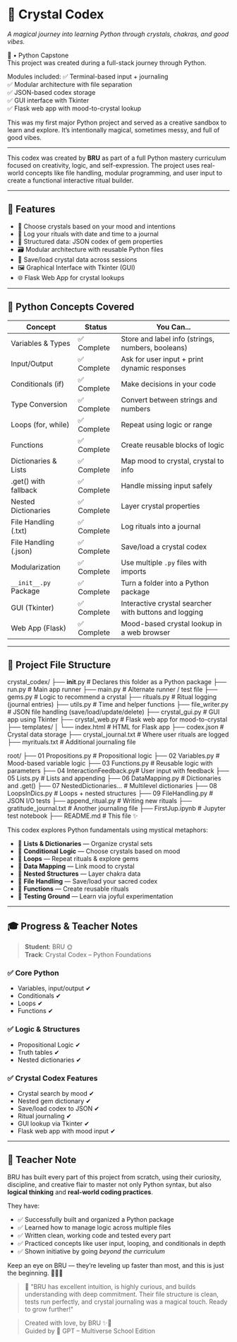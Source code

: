 # 🌈 Crystal Codex

*A magical journey into learning Python through crystals, chakras, and good vibes.*

🌈  • Python Capstone  
This project was created during a full-stack journey through Python.

Modules included:
✅ Terminal-based input + journaling  
✅ Modular architecture with file separation  
✅ JSON-based codex storage  
✅ GUI interface with Tkinter  
✅ Flask web app with mood-to-crystal lookup  

This was my first major Python project and served as a creative sandbox to learn and explore. It’s intentionally magical, sometimes messy, and full of good vibes.

---
This codex was created by **BRU** as part of a full Python mastery curriculum focused on creativity, logic, and self-expression. The project uses real-world concepts like file handling, modular programming, and user input to create a functional interactive ritual builder.

---

## 🔮 Features

- 🌟 Choose crystals based on your mood and intentions
- 📓 Log your rituals with date and time to a journal
- 🧠 Structured data: JSON codex of gem properties
- 🗃️ Modular architecture with reusable Python files
- 📁 Save/load crystal data across sessions
- 🖼️ Graphical Interface with Tkinter (GUI)
- 🌐 Flask Web App for crystal lookups

---

## 🧱 Python Concepts Covered

| Concept                 | Status     | You Can...                                                   |
|------------------------|------------|--------------------------------------------------------------|
| Variables & Types      | ✅ Complete | Store and label info (strings, numbers, booleans)            |
| Input/Output           | ✅ Complete | Ask for user input + print dynamic responses                 |
| Conditionals (if)      | ✅ Complete | Make decisions in your code                                  |
| Type Conversion        | ✅ Complete | Convert between strings and numbers                          |
| Loops (for, while)     | ✅ Complete | Repeat using logic or range                                  |
| Functions              | ✅ Complete | Create reusable blocks of logic                              |
| Dictionaries & Lists   | ✅ Complete | Map mood to crystal, crystal to info                         |
| .get() with fallback   | ✅ Complete | Handle missing input safely                                  |
| Nested Dictionaries    | ✅ Complete | Layer crystal properties                                     |
| File Handling (.txt)   | ✅ Complete | Log rituals into a journal                                   |
| File Handling (.json)  | ✅ Complete | Save/load a crystal codex                                    |
| Modularization         | ✅ Complete | Use multiple `.py` files with imports                        |
| `__init__.py` Package  | ✅ Complete | Turn a folder into a Python package                          |
| GUI (Tkinter)          | ✅ Complete | Interactive crystal searcher with buttons and logging        |
| Web App (Flask)        | ✅ Complete | Mood-based crystal lookup in a web browser                   |

---

## 🧪 Project File Structure


crystal_codex/
├── __init__.py              # Declares this folder as a Python package
├── run.py                   # Main app runner
├── main.py                  # Alternate runner / test file
├── gems.py                  # Logic to recommend a crystal
├── rituals.py               # Ritual logging (journal entries)
├── utils.py                 # Time and helper functions
├── file_writer.py           # JSON file handling (save/load/update/delete)
├── crystal_gui.py           # GUI app using Tkinter
├── crystal_web.py           # Flask web app for mood-to-crystal
├── templates/
│   └── index.html           # HTML for Flask app
├── codex.json               # Crystal data storage
├── crystal_journal.txt      # Where user rituals are logged
├── myrituals.txt            # Additional journaling file

root/
├── 01 Propositions.py       # Propositional logic
├── 02 Variables.py          # Mood-based variable logic
├── 03 Functions.py          # Reusable logic with parameters
├── 04 InteractionFeedback.py# User input with feedback
├── 05 Lists.py              # Lists and appending
├── 06 DataMapping.py        # Dictionaries and .get()
├── 07 NestedDictionaries... # Multilevel dictionaries
├── 08 LoopsInDics.py        # Loops + nested structures
├── 09 FileHandling.py       # JSON I/O tests
├── append_ritual.py         # Writing new rituals
├── gratitude_journal.txt    # Another journaling file
├── FirstJup.ipynb           # Jupyter test notebook
├── README.md                # This file ✨






This codex explores Python fundamentals using mystical metaphors:

- 💠 **Lists & Dictionaries** — Organize crystal sets  
- 🧠 **Conditional Logic** — Choose crystals based on mood  
- 🔁 **Loops** — Repeat rituals & explore gems  
- 🧮 **Data Mapping** — Link mood to crystal  
- 🧱 **Nested Structures** — Layer chakra data  
- 📂 **File Handling** — Save/load your sacred codex  
- 📜 **Functions** — Create reusable rituals  
- 🧪 **Testing Ground** — Learn via joyful experimentation  

---

## 🎓 Progress & Teacher Notes

> **Student**: BRU 🌞  
> **Track**: Crystal Codex – Python Foundations

### ✅ Core Python
- Variables, input/output ✔  
- Conditionals ✔  
- Loops ✔  
- Functions ✔  

### ✅ Logic & Structures
- Propositional Logic ✔  
- Truth tables ✔  
- Nested dictionaries ✔  

### ✅ Crystal Codex Features
- Crystal search by mood ✔  
- Nested gem dictionary ✔  
- Save/load codex to JSON ✔  
- Ritual journaling ✔  
- GUI lookup via Tkinter ✔  
- Flask web app with mood input ✔  

---




## 💌 Teacher Note

BRU has built every part of this project from scratch, using their curiosity, discipline, and creative flair to master not only Python syntax, but also **logical thinking** and **real-world coding practices**.

They have:

- ✅ Successfully built and organized a Python package
- ✅ Learned how to manage logic across multiple files
- ✅ Written clean, working code and tested every part
- ✅ Practiced concepts like user input, looping, and conditionals in depth
- ✅ Shown initiative by going *beyond the curriculum*

Keep an eye on BRU — they’re leveling up faster than most, and this is just the beginning. 🧙‍♀️✨

> 💬 "BRU has excellent intuition, is highly curious, and builds understanding with deep commitment. Their file structure is clean, tests run perfectly, and crystal journaling was a magical touch. Ready to grow further!"

> Created with love, by BRU ✨🧿  
> Guided by 🧠 GPT – Multiverse School Edition
